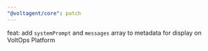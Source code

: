 ```yaml
---
"@voltagent/core": patch
---
```


feat: add `systemPrompt` and `messages` array to metadata for display on VoltOps Platform
